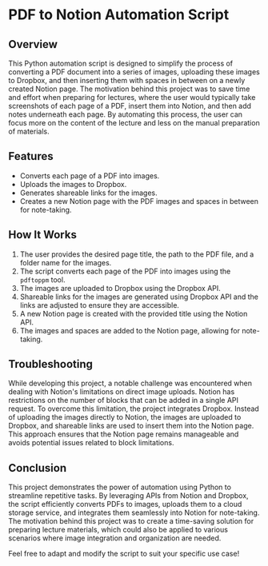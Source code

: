 # PDF to Notion Automation Script

## Overview

This Python automation script is designed to simplify the process of converting a PDF document into a series of images, uploading these images to Dropbox, and then inserting them with spaces in between on a newly created Notion page. The motivation behind this project was to save time and effort when preparing for lectures, where the user would typically take screenshots of each page of a PDF, insert them into Notion, and then add notes underneath each page. By automating this process, the user can focus more on the content of the lecture and less on the manual preparation of materials.

## Features

-   Converts each page of a PDF into images.
-   Uploads the images to Dropbox.
-   Generates shareable links for the images.
-   Creates a new Notion page with the PDF images and spaces in between for note-taking.

## How It Works

1.  The user provides the desired page title, the path to the PDF file, and a folder name for the images.
2.  The script converts each page of the PDF into images using the `pdftoppm` tool.
3.  The images are uploaded to Dropbox using the Dropbox API.
4.  Shareable links for the images are generated using Dropbox API and the links are adjusted to ensure they are accessible.
5.  A new Notion page is created with the provided title using the Notion API.
6.  The images and spaces are added to the Notion page, allowing for note-taking.

## Troubleshooting

While developing this project, a notable challenge was encountered when dealing with Notion's limitations on direct image uploads. Notion has restrictions on the number of blocks that can be added in a single API request. To overcome this limitation, the project integrates Dropbox. Instead of uploading the images directly to Notion, the images are uploaded to Dropbox, and shareable links are used to insert them into the Notion page. This approach ensures that the Notion page remains manageable and avoids potential issues related to block limitations.

## Conclusion

This project demonstrates the power of automation using Python to streamline repetitive tasks. By leveraging APIs from Notion and Dropbox, the script efficiently converts PDFs to images, uploads them to a cloud storage service, and integrates them seamlessly into Notion for note-taking. The motivation behind this project was to create a time-saving solution for preparing lecture materials, which could also be applied to various scenarios where image integration and organization are needed.

Feel free to adapt and modify the script to suit your specific use case!
